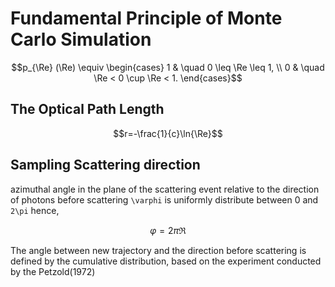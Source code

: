 # Fundamental Principle of Monte Carlo Simulation

```math
p_{\Re} (\Re) \equiv \begin{cases}
1 & \quad 0 \leq \Re \leq 1, \\
0 & \quad \Re < 0 \cup \Re < 1.
\end{cases}
```

## The Optical Path Length

```math
r=-\frac{1}{c}\ln{\Re}
```

## Sampling Scattering direction

azimuthal angle in the plane of the scattering event relative to the direction of photons before scattering
``\varphi`` is uniformly distribute between 0 and ``2\pi`` hence, 
```math
\varphi = 2\pi\Re
```
The angle between new trajectory and the direction before scattering is defined by the cumulative distribution, based on the experiment
conducted by the Petzold(1972)


